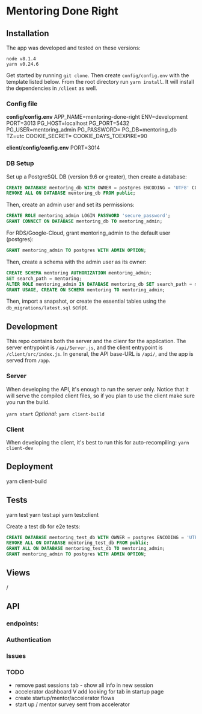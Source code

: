 # Mentoring Done Right

## Installation
The app was developed and tested on these versions:
```
node v8.1.4
yarn v0.24.6
```

Get started by running `git clone`.
Then create `config/config.env` with the template listed below.
From the root directory run `yarn install`. It will install the dependencies in `/client` as well.

### Config file
**config/config.env**
APP_NAME=mentoring-done-right
ENV=development
PORT=3013
PG_HOST=localhost
PG_PORT=5432
PG_USER=mentoring_admin
PG_PASSWORD=
PG_DB=mentoring_db
TZ=utc
COOKIE_SECRET=
COOKIE_DAYS_TOEXPIRE=90

**client/config/config.env**
PORT=3014

### DB Setup
Set up a PostgreSQL DB (version 9.6 or greater), then create a database:
```sql
CREATE DATABASE mentoring_db WITH OWNER = postgres ENCODING = 'UTF8' CONNECTION LIMIT = -1;
REVOKE ALL ON DATABASE mentoring_db FROM public;
```
Then, create an admin user and set its permissions:
```sql
CREATE ROLE mentoring_admin LOGIN PASSWORD 'secure_password';
GRANT CONNECT ON DATABASE mentoring_db TO mentoring_admin;
```
For RDS/Google-Cloud, grant mentoring_admin to the default user (postgres):
```sql
GRANT mentoring_admin TO postgres WITH ADMIN OPTION;
```
Then, create a schema with the admin user as its owner:
```sql
CREATE SCHEMA mentoring AUTHORIZATION mentoring_admin;
SET search_path = mentoring;
ALTER ROLE mentoring_admin IN DATABASE mentoring_db SET search_path = mentoring;
GRANT USAGE, CREATE ON SCHEMA mentoring TO mentoring_admin;
```
Then, import a snapshot, or create the essential tables using the `db_migrations/latest.sql` script.


## Development
This repo contains both the server and the clienr for the appilcation.
The server entrypoint is `/api/Server.js`, and the client entrypoint is `/client/src/index.js`.
In general, the API base-URL is `/api/`, and the app is served from `/app`.

### Server
When developing the API, it's enough to run the server only. Notice that it will serve the compiled client files, so if you plan to use the client make sure you run the build.

`yarn start`
_Optional:_ `yarn client-build`

### Client
When developing the client, it's best to run this for auto-recompiling:
`yarn client-dev`

## Deployment
yarn client-build

## Tests
yarn test
yarn test:api
yarn test:client

Create a test db for e2e tests:
```sql
CREATE DATABASE mentoring_test_db WITH OWNER = postgres ENCODING = 'UTF8' CONNECTION LIMIT = -1;
REVOKE ALL ON DATABASE mentoring_test_db FROM public;
GRANT ALL ON DATABASE mentoring_test_db TO mentoring_admin;
GRANT mentoring_admin TO postgres WITH ADMIN OPTION;
```

## Views
/

## API

### endpoints:

### Authentication

### Issues

### TODO
- remove past sessions tab - show all info in new session
- accelerator dashboard
V add looking for tab in startup page
- create startup/mentor/accelerator flows
- start up / mentor survey sent from accelerator
